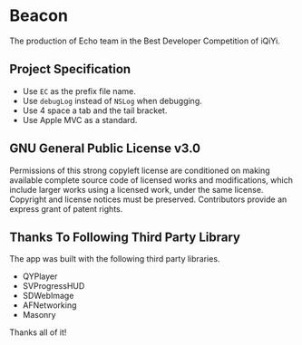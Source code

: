 # Beacon
The production of Echo team in the  Best Developer Competition of iQiYi.

## Project Specification

* Use `EC` as the prefix file name.
* Use `debugLog` instead of `NSLog` when debugging.
* Use 4 space a tab and the tail bracket.
* Use Apple MVC as a standard.


## GNU General Public License v3.0

Permissions of this strong copyleft license are conditioned on making available complete source code of licensed works and modifications, which include larger works using a licensed work, under the same license. Copyright and license notices must be preserved. Contributors provide an express grant of patent rights.

## Thanks To Following Third Party Library

The app was built with the following third party libraries.

* QYPlayer
* SVProgressHUD
* SDWebImage
* AFNetworking
* Masonry

Thanks all of it!